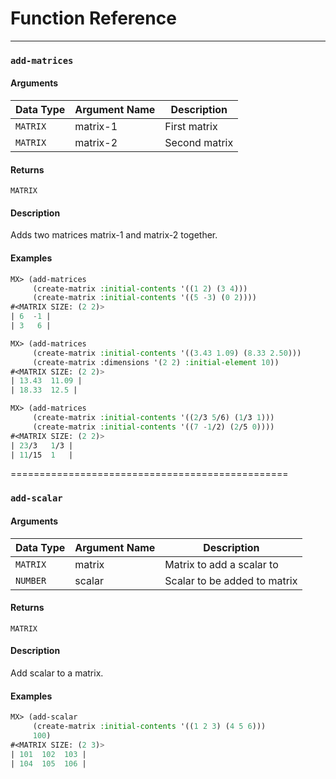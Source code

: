# Function Reference

-------------------------------------------------
### `add-matrices`

#### Arguments
Data Type | Argument Name | Description
--------- | ------------- | -----------
`MATRIX` | matrix-1 | First matrix
`MATRIX` | matrix-2 | Second matrix

#### Returns
`MATRIX`

#### Description
Adds two matrices matrix-1 and matrix-2 together.

#### Examples
```lisp
MX> (add-matrices
     (create-matrix :initial-contents '((1 2) (3 4)))
     (create-matrix :initial-contents '((5 -3) (0 2))))
#<MATRIX SIZE: (2 2)>
| 6  -1 |
| 3   6 |

MX> (add-matrices
     (create-matrix :initial-contents '((3.43 1.09) (8.33 2.50)))
     (create-matrix :dimensions '(2 2) :initial-element 10))
#<MATRIX SIZE: (2 2)>
| 13.43  11.09 |
| 18.33  12.5 |

MX> (add-matrices
     (create-matrix :initial-contents '((2/3 5/6) (1/3 1)))
     (create-matrix :initial-contents '((7 -1/2) (2/5 0))))
#<MATRIX SIZE: (2 2)>
| 23/3   1/3 |
| 11/15  1   |
```

================================================
### `add-scalar`

#### Arguments
Data Type | Argument Name | Description
--------- | ------------- | -----------
`MATRIX` | matrix | Matrix to add a scalar to
`NUMBER` | scalar | Scalar to be added to matrix

#### Returns
`MATRIX`

#### Description
Add scalar to a matrix.

#### Examples
```lisp
MX> (add-scalar
     (create-matrix :initial-contents '((1 2 3) (4 5 6)))
     100)
#<MATRIX SIZE: (2 3)>
| 101  102  103 |
| 104  105  106 |
```
